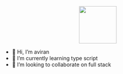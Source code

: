

<div id="header" align="center">
  <img src="https://media.giphy.com/media/dMLmQfCO7lCA2gX3tw/giphy.gif" width="100"/>
</div>

- 👋 Hi, I’m aviran
- 🌱 I’m currently learning type script
- 💞️ I’m looking to collaborate on full stack 


